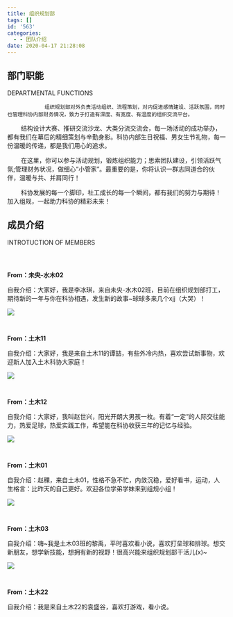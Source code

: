 ```yaml
---
title: 组织规划部
tags: []
id: '563'
categories:
  - - 团队介绍
date: 2020-04-17 21:28:08
---
```


## 部门职能  
DEPARTMENTAL FUNCTIONS

```
            组织规划部对外负责活动组织、流程策划，对内促进感情建设、活跃氛围，同时也管理科协内部财务情况，致力于打造有深度、有宽度、有温度的组织交流平台。
```

        结构设计大赛、推研交流沙龙、大类分流交流会，每一场活动的成功举办，都有我们在幕后的精细策划与辛勤身影。科协内部生日祝福、男女生节礼物，每一份温暖的传递，都是我们用心的追求。

        在这里，你可以参与活动规划，锻炼组织能力；思索团队建设，引领活跃气氛;管理财务状况，做细心“小管家”。最重要的是，你将认识一群志同道合的伙伴，温暖与共、并肩同行！

        科协发展的每一个脚印，社工成长的每一个瞬间，都有我们的努力与期待！加入组规，一起助力科协的精彩未来！

## 成员介绍  
INTROTUCTION OF MEMBERS

```
                                                                                                 
    
```

**From：未央-水木02**

自我介绍：大家好，我是李冰琪，来自未央-水木02班，目前在组织规划部打工，期待新的一年与你在科协相遇，发生新的故事~球球多来几个xjj（大哭）！  

![](../../wp-content_uploads/2020/04/微信图片_20230323103010-225x300.jpg)

```
    
```

**From：土木11**

自我介绍：大家好，我是来自土木11的谭喆，有些外冷内热，喜欢尝试新事物，欢迎新人加入土木科协大家庭！

![](../../wp-content_uploads/2020/04/微信图片_20230323103014-226x300.jpg)

```
    
```

**From：土木12**

自我介绍：大家好，我叫赵世兴，阳光开朗大男孩一枚。有着“一定”的人际交往能力，热爱足球，热爱实践工作，希望能在科协收获三年的记忆与经验。  

![](../../wp-content_uploads/2020/04/微信图片_20230323103002-225x300.jpg)

```
    
```

**From：土木01**

自我介绍：赵稞，来自土木01，性格不急不忙，内敛沉稳，爱好看书，运动，人生格言：比昨天的自己更好。欢迎各位学弟学妹来到组规小组！  

![](../../wp-content_uploads/2020/04/微信图片_20230323103018-225x300.png)

```
    
```

**From：土木03**

自我介绍：嗨~我是土木03班的黎禹，平时喜欢看小说，喜欢打垒球和排球。想交新朋友，想学新技能，想拥有新的视野！很高兴能来组织规划部干活儿(x)~  

![](../../wp-content_uploads/2020/04/10圇呏嗷-e1680611795433-225x300.jpg)

```
    
```

**From：土木22**

自我介绍：我是来自土木22的袁盛谷，喜欢打游戏，看小说。